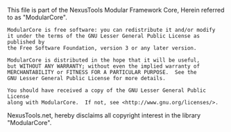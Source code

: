 This file is part of the NexusTools Modular Framework Core,
Herein referred to as "ModularCore".

    ModularCore is free software: you can redistribute it and/or modify
    it under the terms of the GNU Lesser General Public License as published by
    the Free Software Foundation, version 3 or any later version.

    ModularCore is distributed in the hope that it will be useful,
    but WITHOUT ANY WARRANTY; without even the implied warranty of
    MERCHANTABILITY or FITNESS FOR A PARTICULAR PURPOSE.  See the
    GNU Lesser General Public License for more details.

    You should have received a copy of the GNU Lesser General Public License
    along with ModularCore.  If not, see <http://www.gnu.org/licenses/>.
    
NexusTools.net, hereby disclaims all copyright interest in the library "ModularCore".
